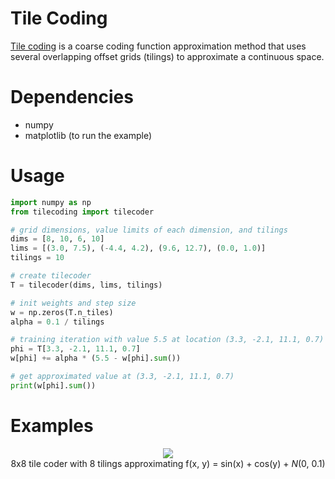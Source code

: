 # Tile Coding

[Tile coding](http://incompleteideas.net/book/ebook/node88.html#SECTION04232000000000000000) is a coarse coding function approximation method that uses several overlapping offset grids (tilings) to approximate a continuous space.

# Dependencies

* numpy
* matplotlib (to run the example)

# Usage

```python
import numpy as np
from tilecoding import tilecoder

# grid dimensions, value limits of each dimension, and tilings
dims = [8, 10, 6, 10]
lims = [(3.0, 7.5), (-4.4, 4.2), (9.6, 12.7), (0.0, 1.0)]
tilings = 10

# create tilecoder
T = tilecoder(dims, lims, tilings)

# init weights and step size
w = np.zeros(T.n_tiles)
alpha = 0.1 / tilings

# training iteration with value 5.5 at location (3.3, -2.1, 11.1, 0.7)
phi = T[3.3, -2.1, 11.1, 0.7]
w[phi] += alpha * (5.5 - w[phi].sum())

# get approximated value at (3.3, -2.1, 11.1, 0.7)
print(w[phi].sum())
```

# Examples
<p align="center">
  <img src="https://github.com/MeepMoop/tilecoding/blob/master/examples/tc_sincos.png"><br>
  8x8 tile coder with 8 tilings approximating f(x, y) = sin(x) + cos(y) + <i>N</i>(0, 0.1)<br><br>
</p>
